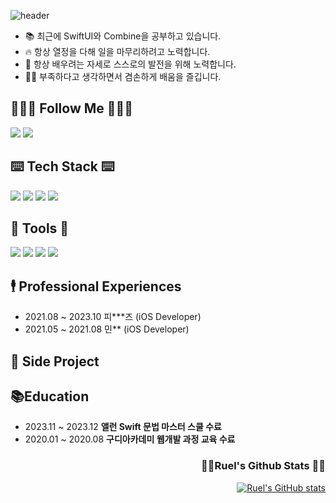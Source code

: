 


![header](https://capsule-render.vercel.app/api?type=Venom&color=gradient&text=🙋🏻‍♂️%20iOS%20Dev%20Ruel%20📱&height=300&fontColor=eeeeee&fontSize=60&animation=blink)

- 📚 최근에 SwiftUI와 Combine을 공부하고 있습니다.
- 🔥 항상 열정을 다해 일을 마무리하려고 노력합니다.
- 👊 항상 배우려는 자세로 스스로의 발전을 위해 노력합니다.
- 💪🏻 부족하다고 생각하면서 겸손하게 배움을 즐깁니다.


  
## 🙇🏻‍♂️ Follow Me 🙇🏻‍♂️
<p align="left ">
  <a href="https://important-card-5e8.notion.site/Study-Library-01ce6a455fdc4723a0b2745896124a07?pvs=4"><img src="https://img.shields.io/badge/Notion-ffffff?style=flat-square&logo=notion&logoColor=black"/></a>
<!-- <a href="https://www.instagram.com/wusupchung/"><img src="https://img.shields.io/badge/Instagram-E4405F?style=flat-square&logo=Instagram&logoColor=white&link=https://www.instagram.com/wusupchung/"/></a> -->  
  <a href="mailto:c0407h@gmail.com"><img src="https://img.shields.io/badge/Gmail-d14836?style=flat-square&logo=Gmail&logoColor=white&link=c0407h@gmail.com"/></a>
</p>

## ⌨️ Tech Stack ⌨️

<p align="left">
<img src="https://img.shields.io/badge/iOS(UIKit)-181717?style=flat-square&logo=Apple&logoColor=Black"/> 
<img src="https://img.shields.io/badge/Swift-F05138?style=flat-square&logo=Swift&logoColor=white"/> 
<img src="https://img.shields.io/badge/SwiftUI-F05138?style=flat-square&logo=Swift&logoColor=white"/> 
<img src="https://img.shields.io/badge/RxSwift-b7178c?style=flat-square&logo=ReactiveX&logoColor=white"/> 
<!--<img src="https://img.shields.io/badge/Combine-F05138?style=flat-square&logo=Swift&logoColor=white"/>-->
</p>

## 🔨 Tools 🔨 
<p align="left">
<img src="https://img.shields.io/badge/Xcode-147EFB?style=flat-square&logo=Xcode&logoColor=white"/>
<img src="https://img.shields.io/badge/GitHub-181717?style=flat-square&logo=GitHub&logoColor=white"/>
<img src="https://img.shields.io/badge/Firebase-FFCA28?style=flat-square&logo=firebase&logoColor=black"/>
<img src="https://img.shields.io/badge/Visual Studio Code-007ACC?style=flat-square&logo=Visual Studio Code&logoColor=white"/>
</p>

## 🕴️ Professional Experiences
- 2021.08 ~ 2023.10 피***즈 (iOS Developer) 
- 2021.05 ~ 2021.08 민**   (iOS Developer)
## 🧸 Side Project


## 📚Education
- 2023.11 ~ 2023.12 <b>앨런 Swift 문법 마스터 스쿨 수료</b>
- 2020.01 ~ 2020.08 <b>구디아카데미 웹개발 과정 교육 수료</b>




<h3 align="right">👩‍💻Ruel's Github Stats 👩‍💻</h3>
<div align="right">

[![Ruel's GitHub stats](https://github-readme-stats.vercel.app/api?username=ios-Ruel&hide_title=true&show_icons=true&include_all_commits=true&disable_animations=true&theme=dark)](https://github.com/anuraghazra/github-readme-stats)

</div>


<!--
**iOS-Ruel/iOS-Ruel** is a ✨ _special_ ✨ repository because its `README.md` (this file) appears on your GitHub profile.

Here are some ideas to get you started:

- 🔭 I’m currently working on ...
- 🌱 I’m currently learning ...
- 👯 I’m looking to collaborate on ...
- 🤔 I’m looking for help with ...
- 💬 Ask me about ...
- 📫 How to reach me: ...
- 😄 Pronouns: ...
- ⚡ Fun fact: ...
-->

